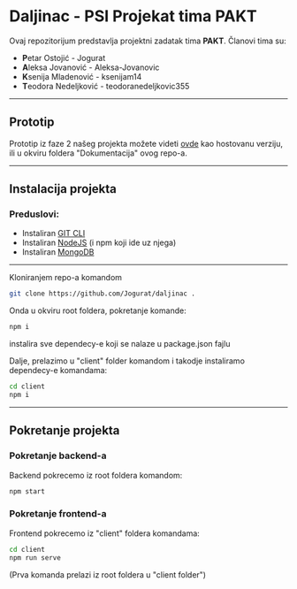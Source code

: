 # Daljinac - PSI Projekat tima PAKT

Ovaj repozitorijum predstavlja projektni zadatak tima **PAKT**.
Članovi tima su:

- **P**etar Ostojić - Jogurat
- **A**leksa Jovanović - Aleksa-Jovanovic
- **K**senija Mladenović - ksenijam14
- **T**eodora Nedeljković - teodoranedeljkovic355

---

## Prototip

Prototip iz faze 2 našeg projekta možete videti [ovde](https://ksenijam14.github.io/) kao hostovanu verziju, ili u okviru foldera "Dokumentacija" ovog repo-a.

---

## Instalacija projekta

### Preduslovi:

- Instaliran [GIT CLI](https://git-scm.com/)
- Instaliran [NodeJS](https://nodejs.org/en/) (i npm koji ide uz njega)
- Instaliran [MongoDB](https://www.mongodb.com/)

---

Kloniranjem repo-a komandom

```bash
git clone https://github.com/Jogurat/daljinac .
```

Onda u okviru root foldera, pokretanje komande:

```bash
npm i
```

instalira sve dependecy-e koji se nalaze u package.json fajlu

Dalje, prelazimo u "client" folder komandom i takodje instaliramo dependecy-e komandama:

```bash
cd client
npm i
```

---

## Pokretanje projekta

### Pokretanje backend-a

Backend pokrecemo iz root foldera komandom:

```bash
npm start
```

### Pokretanje frontend-a

Frontend pokrecemo iz "client" foldera komandama:

```bash
cd client
npm run serve
```

(Prva komanda prelazi iz root foldera u "client folder")
